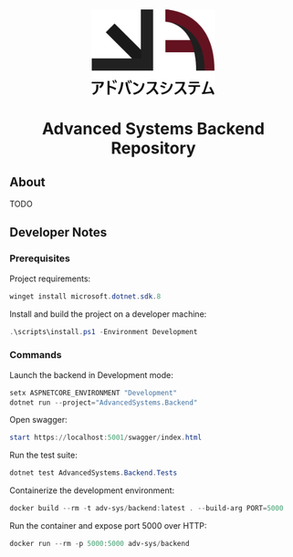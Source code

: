 <p align="center">
  <a title="Project Logo">
    <img height="150" style="margin-top:15px" src="https://raw.githubusercontent.com/Advanced-Systems/vector-assets/master/advanced-systems-logo-annotated.svg">
  </a>
</p>

<h1 align="center">Advanced Systems Backend Repository</h1>

## About

TODO

## Developer Notes

### Prerequisites

Project requirements:

```powershell
winget install microsoft.dotnet.sdk.8
```

Install and build the project on a developer machine:

```powershell
.\scripts\install.ps1 -Environment Development
```

### Commands

Launch the backend in Development mode:

```powershell
setx ASPNETCORE_ENVIRONMENT "Development"
dotnet run --project="AdvancedSystems.Backend"
```

Open swagger:

```powershell
start https://localhost:5001/swagger/index.html
```

Run the test suite:

```powershell
dotnet test AdvancedSystems.Backend.Tests
```

Containerize the development environment:

```powershell
docker build --rm -t adv-sys/backend:latest . --build-arg PORT=5000
```

Run the container and expose port 5000 over HTTP:

```powershell
docker run --rm -p 5000:5000 adv-sys/backend
```
